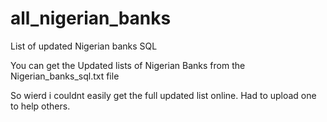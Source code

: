 # all_nigerian_banks
List of updated Nigerian banks SQL


You can get the Updated lists of Nigerian Banks from the Nigerian_banks_sql.txt file

So wierd i couldnt easily get the full updated list online. Had to upload one to help others.
